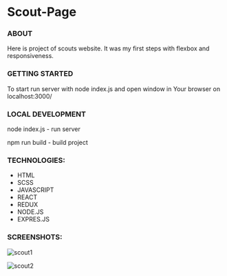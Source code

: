 # Scout-Page

### ABOUT 

Here is project of scouts website.
It was my first steps with flexbox and responsiveness.

### GETTING STARTED

To start run server with node index.js and open window in Your browser on localhost:3000/

### LOCAL DEVELOPMENT

node index.js - run server

npm run build - build project

### TECHNOLOGIES:

- HTML
- SCSS
- JAVASCRIPT
- REACT
- REDUX
- NODE.JS
- EXPRES.JS

### SCREENSHOTS:

![scout1](https://user-images.githubusercontent.com/48009602/127779702-41b4ab7c-da9b-455f-b7a5-dbdf02ac57ca.jpg)

![scout2](https://user-images.githubusercontent.com/48009602/127779719-205bea76-9947-4ba6-bb1d-9fb9ad4d5375.jpg)
